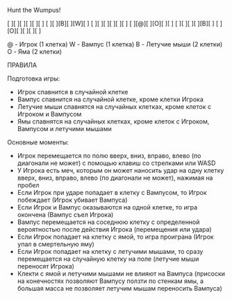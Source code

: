 ﻿Hunt the Wumpus!

[ ][ ][ ][ ][ ][ ]
[ ][ ][B][ ][W][ ]
[ ][ ][ ][ ][ ][ ]
[ ][@][ ][O][ ][ ]
[ ][ ][ ][ ][B][ ]
[ ][O][ ][ ][ ][ ]

@ - Игрок (1 клетка)
W - Вампус (1 клетка)
B - Летучие мыши (2 клетки)
O - Яма (2 клетки)

ПРАВИЛА

Подготовка игры:
- Игрок спавнится в случайной клетке
- Вампус спавнится на случайной клетке, кроме клетки Игрока
- Летучие мыши спавнятся на случайных клетках, кроме клеток с Игроком и Вампусом
- Ямы спавнятся на случайных клетках, кроме клеток с Игроком, Вампусом и летучими мышами

Основные моменты:
- Игрок перемещается по полю вверх, вниз, вправо, влево (по диагонали не может) с помощью клавиш со стрелками или WASD
- У Игрока есть меч, которым он может наносить удар на одну клетку вверх, вниз, вправо, влево (по диагонали не может), нажимая на пробел
- Если Игрок при ударе попадает в клетку с Вампусом, то Игрок побеждает (Игрок убивает Вампуса)
- Если Игрок и Вампус оказываются на одной клетке, то игра окончена (Вампус съел Игрока)
- Вампус перемещается на соседнюю клетку с определенной вероятностью после действия Игрока (перемещения или удара)
- Если Игрок попадает на клетку с ямой, то игра проиграна (Игрок упал в смертельную яму)
- Если Игрок попадает на клетку с летучими мышами, то сразу перемещается на случайную клетку на поле (летучие мыши переносят Игрока)
- Клекти с ямой и летучими мышами не влияют на Вампуса (присоски на конечностях позволяют Вампусу ползти по стенкам ямы, а большая масса не позволяет летучим мышам переносить Вампуса)

